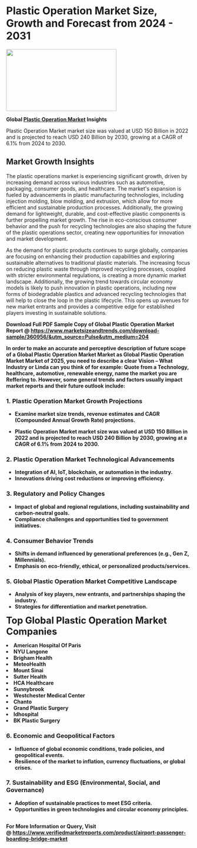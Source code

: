 <H1>Plastic Operation Market Size, Growth and Forecast from 2024 - 2031</H1><img class="aligncenter size-medium wp-image-584254" src="https://thirdeyenews.in/wp-content/uploads/2024/09/Global-Market-Research-300x168.jpeg" alt="" width="300" height="168" /><p><strong>Global&nbsp;<a href="https://www.marketsizeandtrends.com/download-sample/360956/&amp;utm_source=Pulse&amp;utm_medium=204">Plastic Operation Market</a> Insights</strong></p><p>Plastic Operation Market market size was valued at USD 150 Billion in 2022 and is projected to reach USD 240 Billion by 2030, growing at a CAGR of 6.1% from 2024 to 2030.</p><p><h2>Market Growth Insights</h2> <p>The plastic operations market is experiencing significant growth, driven by increasing demand across various industries such as automotive, packaging, consumer goods, and healthcare. The market's expansion is fueled by advancements in plastic manufacturing technologies, including injection molding, blow molding, and extrusion, which allow for more efficient and sustainable production processes. Additionally, the growing demand for lightweight, durable, and cost-effective plastic components is further propelling market growth. The rise in eco-conscious consumer behavior and the push for recycling technologies are also shaping the future of the plastic operations sector, creating new opportunities for innovation and market development.</p> <p><strong></strong></p> <p>As the demand for plastic products continues to surge globally, companies are focusing on enhancing their production capabilities and exploring sustainable alternatives to traditional plastic materials. The increasing focus on reducing plastic waste through improved recycling processes, coupled with stricter environmental regulations, is creating a more dynamic market landscape. Additionally, the growing trend towards circular economy models is likely to push innovation in plastic operations, including new forms of biodegradable plastics and advanced recycling technologies that will help to close the loop in the plastic lifecycle. This opens up avenues for new market entrants and provides a competitive edge for established players investing in sustainable solutions.</p> <p><strong></p><p><span class=""><strong>Download Full PDF Sample Copy of Global Plastic Operation Market Report</strong> @ <a href="https://www.marketsizeandtrends.com/download-sample/360956/&amp;utm_source=Pulse&amp;utm_medium=204" target="_blank">https://www.marketsizeandtrends.com/download-sample/360956/&amp;utm_source=Pulse&amp;utm_medium=204</a></span></p><p>In order to make an accurate and perceptive description of future scope of a Global&nbsp;Plastic Operation Market Market as Global&nbsp;Plastic Operation Market Market of 2025, you need to describe a clear Vision &ndash; What Industry or Linda can you think of for example: Quote from a Technology, healthcare, automotive, renewable energy, name the market you are Reffering to. However, some general trends and factors usually impact market reports and their future outlook include:</p><h3>1.&nbsp;<strong>Plastic Operation Market Growth Projections</strong></h3><ul><li>Examine market size trends, revenue estimates and CAGR (Compounded Annual Growth Rate) projections.</li><li><p>Plastic Operation Market market size was valued at USD 150 Billion in 2022 and is projected to reach USD 240 Billion by 2030, growing at a CAGR of 6.1% from 2024 to 2030.</p></li></ul><h3>2.&nbsp;<strong>Plastic Operation Market Technological Advancements</strong></h3><ul><li>Integration of AI, IoT, blockchain, or automation in the industry.</li><li>Innovations driving cost reductions or improving efficiency.</li></ul><h3>3.&nbsp;<strong>Regulatory and Policy Changes</strong></h3><ul><li>Impact of global and regional regulations, including sustainability and carbon-neutral goals.</li><li>Compliance challenges and opportunities tied to government initiatives.</li></ul><h3>4.&nbsp;<strong>Consumer Behavior Trends</strong></h3><ul><li>Shifts in demand influenced by generational preferences (e.g., Gen Z, Millennials).</li><li>Emphasis on eco-friendly, ethical, or personalized products/services.</li></ul><h3>5.&nbsp;<strong>Global Plastic Operation Market Competitive Landscape</strong></h3><ul><li>Analysis of key players, new entrants, and partnerships shaping the industry.</li><li>Strategies for differentiation and market penetration.</li></ul><p data-pm-slice="1 1 []"><span style="color: inherit; font-family: inherit; font-size: 25px;">Top Global Plastic Operation Market Companies</span></p><div class="" data-test-id=""><p><li>American Hospital Of Paris</li><li> NYU Langone</li><li> Brigham Health</li><li> MeteoHealth</li><li> Mount Sinai</li><li> Sutter Health</li><li> HCA Healthcare</li><li> Sunnybrook</li><li> Westchester Medical Center</li><li> Chanto</li><li> Grand Plastic Surgery</li><li> Idhospital</li><li> BK Plastic Surgery</li></p></div><h3>6.&nbsp;<strong>Economic and Geopolitical Factors</strong></h3><ul><li>Influence of global economic conditions, trade policies, and geopolitical events.</li><li>Resilience of the market to inflation, currency fluctuations, or global crises.</li></ul><h3>7.&nbsp;<strong>Sustainability and ESG (Environmental, Social, and Governance)</strong></h3><ul><li>Adoption of sustainable practices to meet ESG criteria.</li><li>Opportunities in green technologies and circular economy principles.</li></ul><h2><strong style="font-size: 14px;">For More Information or Query, Visit @&nbsp;</strong><a style="background-color: #ffffff; font-size: 14px;" href="https://www.marketsizeandtrends.com/report/plastic-operation-market/" target="_blank">https://www.verifiedmarketreports.com/product/airport-passenger-boarding-bridge-market</a></h2>

